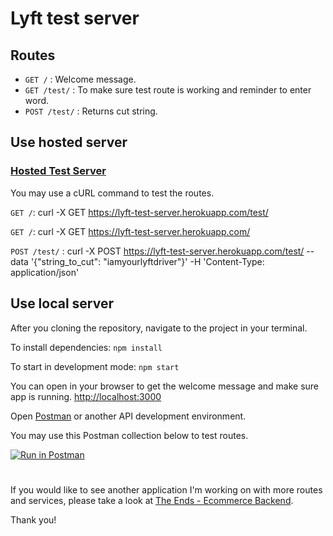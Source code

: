 # Lyft test server

## Routes
- `GET /`       : Welcome message.
- `GET /test/`  : To make sure test route is working and reminder to enter word.
- `POST /test/` : Returns cut string. 

## Use hosted server
### [Hosted Test Server](https://lyft-test-server.herokuapp.com "Test Server")

You may use a cURL command to test the routes.

`GET /`: curl -X GET https://lyft-test-server.herokuapp.com/test/

`GET /`: curl -X GET https://lyft-test-server.herokuapp.com/

`POST /test/` : curl -X POST https://lyft-test-server.herokuapp.com/test/ --data '{"string_to_cut": "iamyourlyftdriver"}' -H 'Content-Type: application/json'


## Use local server
After you cloning the repository, navigate to the project in your terminal.

To install dependencies: `npm install`

To start in development mode: `npm start`

You can open in your browser to get the welcome message and make sure app is running. [http://localhost:3000](http://localhost:3000) 

Open [Postman](https://www.getpostman.com/) or another API development environment.

You may use this Postman collection below to test routes. 

[![Run in Postman](https://run.pstmn.io/button.svg)](https://app.getpostman.com/run-collection/7b288ee224520e662a93)

#

If you would like to see another application I'm working on with more routes and services, please take a look at [The Ends  - Ecommerce Backend](https://github.com/Ceejaymar/TheEnds-ecommerce-backend).

Thank you! 